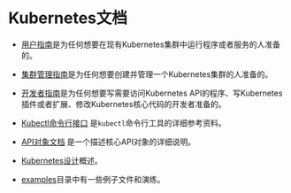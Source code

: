 # Kubernetes文档

* [用户指南](user-guide.md)是为任何想要在现有Kubernetes集群中运行程序或者服务的人准备的。

* [集群管理指南](cluster-admin-guide.md)是为任何想要创建并管理一个Kubernetes集群的人准备的。

* [开发者指南](developer-guide.md)是为任何想要写需要访问Kubernetes API的程序、写Kubernetes插件或者扩展、修改Kubernetes核心代码的开发者准备的。

* [Kubectl命令行接口](kubectl.md) 是`kubectl`命令行工具的详细参考资料。

* [API对象文档](http://kubernetes.io/third_party/swagger-ui/) 是一个描述核心API对象的详细说明。

* [Kubernetes设计](design)概述。

* [examples](../examples)目录中有一些例子文件和演练。
